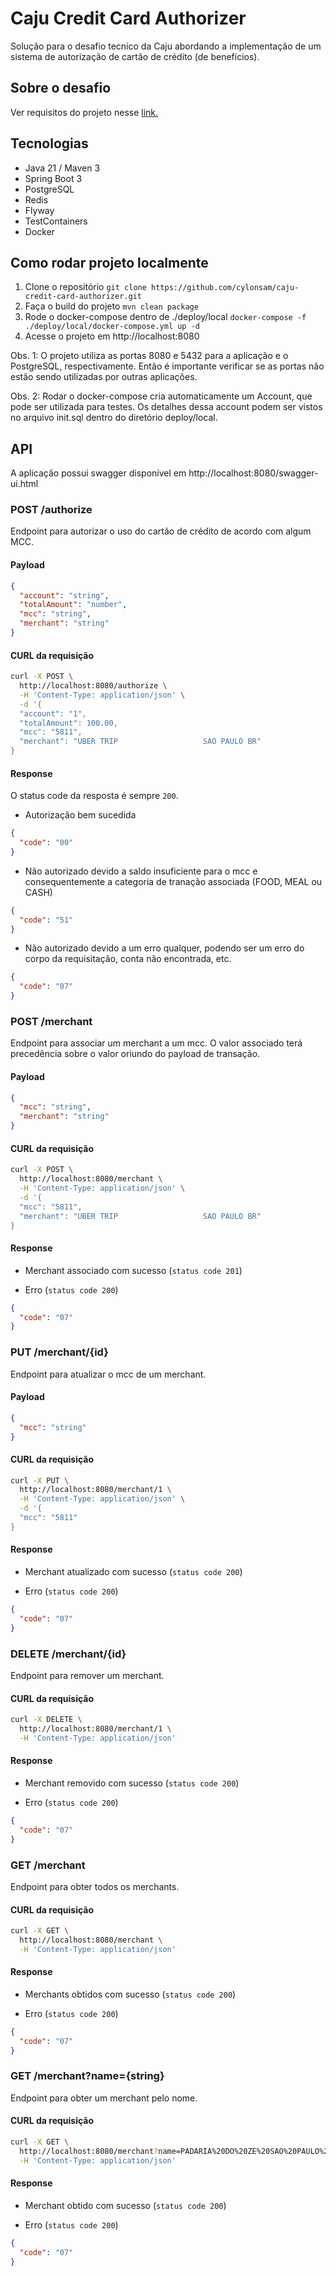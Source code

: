 # Caju Credit Card Authorizer
Solução para o desafio tecnico da Caju abordando a implementação de um sistema de autorização de cartão de crédito (de beneficios).

## Sobre o desafio
Ver requisitos do projeto nesse [link.](https://caju.notion.site/Desafio-T-cnico-para-fazer-em-casa-218d49808fe14a4189c3ca664857de72)

## Tecnologias
- Java 21 / Maven 3
- Spring Boot 3
- PostgreSQL
- Redis
- Flyway
- TestContainers
- Docker

## Como rodar projeto localmente
1. Clone o repositório `git clone https://github.com/cylonsam/caju-credit-card-authorizer.git`
2. Faça o build do projeto `mvn clean package`
3. Rode o docker-compose dentro de ./deploy/local `docker-compose -f ./deploy/local/docker-compose.yml up -d`
4. Acesse o projeto em http://localhost:8080

Obs. 1: O projeto utiliza as portas 8080 e 5432 para a aplicação e o PostgreSQL, respectivamente. 
Então é importante verificar se as portas não estão sendo utilizadas por outras aplicações.

Obs. 2: Rodar o docker-compose cria automaticamente um Account, que pode ser utilizada para testes.
Os detalhes dessa account podem ser vistos no arquivo init.sql dentro do diretório deploy/local.

## API

A aplicação possui swagger disponível em http://localhost:8080/swagger-ui.html

### POST /authorize
Endpoint para autorizar o uso do cartão de crédito de acordo com algum MCC.

#### Payload
```json
{
  "account": "string",
  "totalAmount": "number",
  "mcc": "string",
  "merchant": "string"
}
```

#### CURL da requisição
```bash
curl -X POST \
  http://localhost:8080/authorize \
  -H 'Content-Type: application/json' \
  -d '{
  "account": "1",
  "totalAmount": 100.00,
  "mcc": "5811",
  "merchant": "UBER TRIP                   SAO PAULO BR"
}
```
#### Response
O status code da resposta é sempre `200`.

- Autorização bem sucedida
```json
{
  "code": "00"
}
```

- Não autorizado devido a saldo insuficiente para o mcc e consequentemente a categoria de tranação associada (FOOD, MEAL ou CASH)
```json
{
  "code": "51"
}
```

- Não autorizado devido a um erro qualquer, podendo ser um erro do corpo da requisitação, conta não encontrada, etc.
```json
{
  "code": "07"
}
```

### POST /merchant

Endpoint para associar um merchant a um mcc. O valor associado terá precedência sobre o valor oriundo do payload de transação.

#### Payload
```json
{
  "mcc": "string",
  "merchant": "string"
}
```

#### CURL da requisição
```bash
curl -X POST \
  http://localhost:8080/merchant \
  -H 'Content-Type: application/json' \
  -d '{
  "mcc": "5811",
  "merchant": "UBER TRIP                   SAO PAULO BR"
}
```

#### Response

- Merchant associado com sucesso (`status code 201`)

- Erro (``status code 200``)
```json
{
  "code": "07"
}
```

### PUT /merchant/{id}

Endpoint para atualizar o mcc de um merchant.

#### Payload
```json
{
  "mcc": "string"
}
```

#### CURL da requisição
```bash
curl -X PUT \
  http://localhost:8080/merchant/1 \
  -H 'Content-Type: application/json' \
  -d '{
  "mcc": "5811"
}
```

#### Response

- Merchant atualizado com sucesso (``status code 200``)

- Erro (``status code 200``)
```json
{
  "code": "07"
}
```

### DELETE /merchant/{id}

Endpoint para remover um merchant.

#### CURL da requisição
```bash
curl -X DELETE \
  http://localhost:8080/merchant/1 \
  -H 'Content-Type: application/json'
```

#### Response

- Merchant removido com sucesso (``status code 200``)

- Erro (``status code 200``)
```json
{
  "code": "07"
}
```

### GET /merchant

Endpoint para obter todos os merchants.

#### CURL da requisição
```bash
curl -X GET \
  http://localhost:8080/merchant \
  -H 'Content-Type: application/json'
```

#### Response

- Merchants obtidos com sucesso (``status code 200``)

- Erro (``status code 200``)
```json
{
  "code": "07"
}
```

### GET /merchant?name={string}

Endpoint para obter um merchant pelo nome.

#### CURL da requisição
```bash
curl -X GET \
  http://localhost:8080/merchant?name=PADARIA%20DO%20ZE%20SAO%20PAULO%20BR \
  -H 'Content-Type: application/json'
```

#### Response

- Merchant obtido com sucesso (``status code 200``)

- Erro (``status code 200``)
```json
{
  "code": "07"
}
```